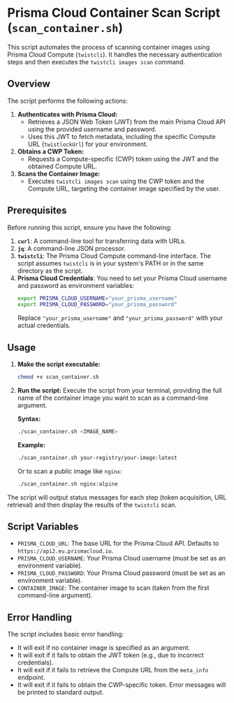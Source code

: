 # Prisma Cloud Container Scan Script (`scan_container.sh`)

This script automates the process of scanning container images using Prisma Cloud Compute (`twistcli`). It handles the necessary authentication steps and then executes the `twistcli images scan` command.

## Overview

The script performs the following actions:

1.  **Authenticates with Prisma Cloud:**
    *   Retrieves a JSON Web Token (JWT) from the main Prisma Cloud API using the provided username and password.
    *   Uses this JWT to fetch metadata, including the specific Compute URL (`twistlockUrl`) for your environment.
2.  **Obtains a CWP Token:**
    *   Requests a Compute-specific (CWP) token using the JWT and the obtained Compute URL.
3.  **Scans the Container Image:**
    *   Executes `twistcli images scan` using the CWP token and the Compute URL, targeting the container image specified by the user.

## Prerequisites

Before running this script, ensure you have the following:

1.  **`curl`**: A command-line tool for transferring data with URLs.
2.  **`jq`**: A command-line JSON processor.
3.  **`twistcli`**: The Prisma Cloud Compute command-line interface. The script assumes `twistcli` is in your system's PATH or in the same directory as the script.
4.  **Prisma Cloud Credentials**: You need to set your Prisma Cloud username and password as environment variables:
    ```bash
    export PRISMA_CLOUD_USERNAME="your_prisma_username"
    export PRISMA_CLOUD_PASSWORD="your_prisma_password"
    ```
    Replace `"your_prisma_username"` and `"your_prisma_password"` with your actual credentials.

## Usage

1.  **Make the script executable:**
    ```bash
    chmod +x scan_container.sh
    ```

2.  **Run the script:**
    Execute the script from your terminal, providing the full name of the container image you want to scan as a command-line argument.

    **Syntax:**
    ```bash
    ./scan_container.sh <IMAGE_NAME>
    ```

    **Example:**
    ```bash
    ./scan_container.sh your-registry/your-image:latest
    ```
    Or to scan a public image like `nginx`:
    ```bash
    ./scan_container.sh nginx:alpine
    ```

The script will output status messages for each step (token acquisition, URL retrieval) and then display the results of the `twistcli` scan.

## Script Variables

*   `PRISMA_CLOUD_URL`: The base URL for the Prisma Cloud API. Defaults to `https://api2.eu.prismacloud.io`.
*   `PRISMA_CLOUD_USERNAME`: Your Prisma Cloud username (must be set as an environment variable).
*   `PRISMA_CLOUD_PASSWORD`: Your Prisma Cloud password (must be set as an environment variable).
*   `CONTAINER_IMAGE`: The container image to scan (taken from the first command-line argument).

## Error Handling

The script includes basic error handling:
*   It will exit if no container image is specified as an argument.
*   It will exit if it fails to obtain the JWT token (e.g., due to incorrect credentials).
*   It will exit if it fails to retrieve the Compute URL from the `meta_info` endpoint.
*   It will exit if it fails to obtain the CWP-specific token.
Error messages will be printed to standard output.
